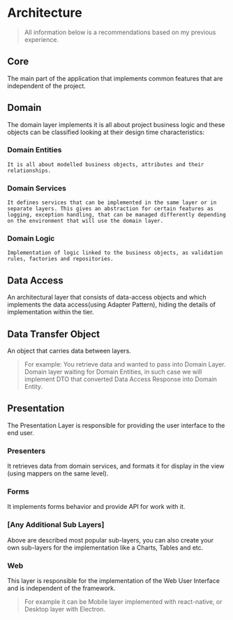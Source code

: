 # Architecture

> All information below is a recommendations based on my previous experience.

## Core

The main part of the application that implements common features that are independent of the project.

## Domain

The domain layer implements it is all about project business logic and these objects can be classified looking at their design time characteristics:

### Domain Entities

    It is all about modelled business objects, attributes and their relationships.

### Domain Services

    It defines services that can be implemented in the same layer or in separate layers. This gives an abstraction for certain features as logging, exception handling, that can be managed differently depending on the environment that will use the domain layer.

### Domain Logic

    Implementation of logic linked to the business objects, as validation rules, factories and repositories.

## Data Access

An architectural layer that consists of data-access objects and which implements the data access(using Adapter Pattern), hiding the details of implementation within the tier.

## Data Transfer Object

An object that carries data between layers.

> For example: You retrieve data and wanted to pass into Domain Layer. Domain layer waiting for Domain Entities, in such case we will implement DTO that converted Data Access Response into Domain Entity.

## Presentation

The Presentation Layer is responsible for providing the user interface to the end user.

### Presenters

It retrieves data from domain services, and formats it for display in the view (using mappers on the same level).

### Forms

It implements forms behavior and provide API for work with it.

### [Any Additional Sub Layers]

Above are described most popular sub-layers, you can also create your own sub-layers for the implementation like a Charts, Tables and etc.

### Web

This layer is responsible for the implementation of the Web User Interface and is independent of the framework.

> For example it can be Mobile layer implemented with react-native, or Desktop layer with Electron.
